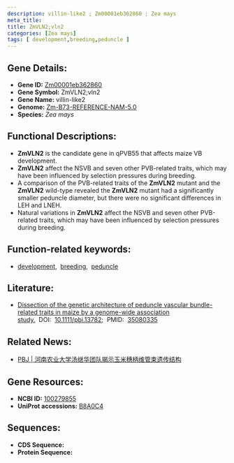 ```yaml
---
description: villin-like2 ; Zm00001eb362860 ; Zea mays
meta_title:
title: ZmVLN2;vln2
categories: [Zea mays]
tags: [ development,breeding,peduncle ]
---
```


## Gene Details:
- **Gene ID:**	[Zm00001eb362860](https://www.maizegdb.org/gene_center/gene/Zm00001eb362860)
- **Gene Symbol:** ZmVLN2;vln2
- **Gene Name:** villin-like2
- **Genome:** [Zm-B73-REFERENCE-NAM-5.0](https://www.maizegdb.org/genome/assembly/Zm-B73-REFERENCE-NAM-5.0)
- **Species:** *Zea mays*

## Functional Descriptions:
   - **ZmVLN2** is the candidate gene in qPVB55 that affects maize VB development.
   - **ZmVLN2** affect the NSVB and seven other PVB-related traits, which may have been influenced by selection pressures during breeding.
   - A comparison of the PVB-related traits of the **ZmVLN2** mutant and the **ZmVLN2** wild-type revealed the **ZmVLN2** mutant had a significantly smaller peduncle diameter, but there were no significant differences in LEH and LNEH.
   - Natural variations in **ZmVLN2** affect the NSVB and seven other PVB-related traits, which may have been influenced by selection pressures during breeding.

## Function-related keywords:
- [development](/tags/development/),&nbsp;&nbsp;[breeding](/tags/breeding/),&nbsp;&nbsp;[peduncle](/tags/peduncle/)

## Literature:
   - [Dissection of the genetic architecture of peduncle vascular bundle-related traits in maize by a genome-wide association study.]( https://onlinelibrary.wiley.com/doi/10.1111/pbi.13782)&nbsp;&nbsp;DOI:&nbsp;&nbsp;[10.1111/pbi.13782](https://onlinelibrary.wiley.com/doi/10.1111/pbi.13782);&nbsp;&nbsp;PMID:&nbsp;&nbsp;[35080335](https://pubmed.ncbi.nlm.nih.gov/35080335/)

## Related News:
   - [PBJ | 河南农业大学汤继华团队揭示玉米穗柄维管束遗传结构](https://mp.weixin.qq.com/s?__biz=Mzg3MDEwNDEyMg==&mid=2247524542&idx=2&sn=a4be3c448093acaefabcb512bfb85a68&chksm=ce90cdebf9e744fdaff34aee91655c45b387f0495239190d1b313b2890c49a8d8f165c5c0709&scene=27#wechat_redirect)

## Gene Resources:
- **NCBI ID:** [100279855](https://www.ncbi.nlm.nih.gov/gene/?term=100279855)
- **UniProt accessions:** [B8A0C4](https://www.uniprot.org/uniprotkb/B8A0C4/entry)



## Sequences:
- **CDS Sequence:**
- **Protein Sequence:**
